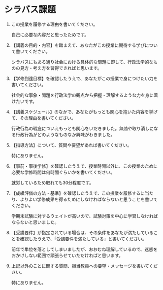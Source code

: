 # シラバス課題

1. この授業を履修する理由を書いてください。

    自己に必要な内容だと思ったためです。

2. 【講義の目的・内容】を踏まえて、あなたがこの授業に期待する学びについて書いてください。

    シラバスにもある通り社会における具体的な問題に即して、行政法学的なものの見方・考え方を習得できればと思います。

3. 【学修到達目標】を確認したうえで、あなたがこの授業で身につけたい力を書いてください。

    社会的な事象・問題を行政法学の観点から把握・理解するような力を身に着けたいです。

4. 【講義スケジュール】のなかで、あなたがもっとも関心を抱いた内容を挙げて、その理由を書いてください。

    行政行為の瑕疵についえもっとも関心をいだきました。無効や取り消しになる行政行為がどのようなものなか興味がわきました。

5. 【指導方法】について、質問や要望があれば書いてください。

    特にありません。

6. 【事前・事後学修】を確認したうえで、授業時間以外に、この授業のために必要な学修時間は何時間ぐらいかを書いてください。

    就労しているため取れても30分程度です。

7. 【成績評価の方法・基準】を確認したうえで、この授業を履修するに当たり、よりよい学修成果を得るためにしなければならないと思うことを書いてください。

    学期末試験に対するウェイトが高いので、試験対策を中心に学習しなければならないと思いました。

8. 【受講要件】が指定されている場合は、その条件をあなたが満たしていることを確認したうえで、「受講要件を満たしている」と書いてください。

    前年で単位を落としてしまいましたが、おおむね理解しているので、迷惑をおかけしない範囲で頑張らせていただければと思います。

9. 上記以外のことに関する質問、担当教員への要望・メッセージを書いてください。

    特にありません。
